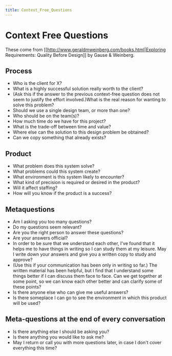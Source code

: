 ```yaml
---
title: Context_Free_Questions
---
```

# Context Free Questions
These come from [[http://www.geraldmweinberg.com/books.html|Exploring Requirements: Quality Before Design]] by Gause & Weinberg.
## Process
* Who is the client for X?
* What is a highly successful solution really worth to the client?
* (Ask this if the answer to the previous context-free question does not seem to justify the effort involved.)What is the real reason for wanting to solve this problem?
* Should we use a single design team, or more than one? 
* Who should be on the team(s)?
* How much time do we have for this project?
* What is the trade-off between time and value?
* Where else can the solution to this design problem be obtained?
* Can we copy something that already exists?
## Product
* What problem does this system solve?
* What problems could this system create?
* What environment is this system likely to encounter?
* What kind of precision is required or desired in the product?
* Will it affect staffing?
* How will you know if the product is a success?
## Metaquestions
* Am I asking you too many questions?
* Do my questions seem relevant?
* Are you the right person to answer these questions?
* Are your answers official?
* In order to be sure that we understand each other, I've found that it helps me to have things in writing so I can study them at my leisure. May I write down your answers and give you a written copy to study and approve?
* (Use this if your communication has been only in writing so far.) The written material has been helpful, but I find that I understand some things better if I can discuss them face to face. Can we get together at some point, so we can know each other better and can clarify some of these points?
* Is there anyone else who can give me useful answers?
* Is there someplace I can go to see the environment in which this product will be used?
## Meta-questions at the end of every conversation
* Is there anything else I should be asking you?
* Is there anything you would like to ask me?
* May I return or call you with more questions later, in case I don't cover everything this time?
